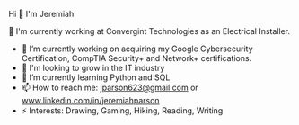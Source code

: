 Hi 👋 I'm Jeremiah

👷 I'm currently working at Convergint Technologies as an Electrical Installer.
- 🔭 I’m currently working on acquiring my Google Cybersecurity Certification, CompTIA Security+ and Network+ certifications.
- 🌲 I'm looking to grow in the IT industry
- 🌱 I’m currently learning Python and SQL
- 📫 How to reach me: jparson623@gmail.com or www.linkedin.com/in/jeremiahparson
- ⚡ Interests: Drawing, Gaming, Hiking, Reading, Writing

